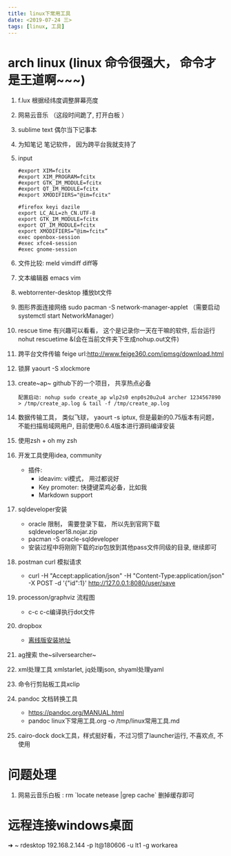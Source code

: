 ```yaml
---
title: linux下常用工具
date: <2019-07-24 三>
tags: [linux, 工具]
---
```


arch linux (linux 命令很强大， 命令才是王道啊\~\~\~)
====================================================

1.  f.lux 根据经纬度调整屏幕亮度

2.  网易云音乐 （这段时间跪了, 打开白板 ）

3.  sublime text 偶尔当下记事本

4.  为知笔记 笔记软件， 因为跨平台我就支持了

5.  input

    ``` {.example}
    #export XIM=fcitx
    #export XIM_PROGRAM=fcitx
    #export GTK_IM_MODULE=fcitx
    #export QT_IM_MODULE=fcitx
    #export XMODIFIERS="@im=fcitx"

    #firefox keyi dazile
    export LC_ALL=zh_CN.UTF-8
    export GTK_IM_MODULE=fcitx
    export QT_IM_MODULE=fcitx
    export XMODIFIERS=“@im=fcitx”
    exec openbox-session
    #exec xfce4-session
    #exec gnome-session
    ```

6.  文件比较: meld vimdiff diff等

7.  文本编辑器 emacs vim

8.  webtorrenter-desktop 播放bt文件

9.  图形界面连接网络 sudo pacman -S network-manager-applet （需要启动
    systemctl start NetworkManager）

10. rescue time 有兴趣可以看看， 这个是记录你一天在干嘛的软件, 后台运行
    nohut rescuetime &(会在当前文件夹下生成nohup.out文件)

11. 跨平台文件传输 feige
    url:<http://www.feige360.com/ipmsg/download.html>

12. 锁屏 yaourt -S xlockmore

13. create~ap~ github下的一个项目， 共享热点必备

    ``` {.example}
    配置启动: nohup sudo create_ap wlp2s0 enp0s20u2u4 archer 1234567890 > /tmp/create_ap.log & tail -f /tmp/create_ap.log
    ```

14. 数据传输工具， 类似飞球， yaourt -s iptux,
    但是最新的0.75版本有问题， 不能扫描局域网用户,
    目前使用0.6.4版本进行源码编译安装

15. 使用zsh + oh my zsh

16. 开发工具使用idea, community

    -   插件:
        -   ideavim: vi模式， 用过都说好
        -   Key promoter: 快捷键菜鸡必备，比如我
        -   Markdown support

17. sqldeveloper安装

    -   oracle 限制， 需要登录下载，
        所以先到官网下载sqldeveloper18.nojar.zip
    -   pacman -S oracle-sqldeveloper
    -   安装过程中将刚刚下载的zip包放到其他pass文件同级的目录, 继续即可

18. postman curl 模拟请求

    -   curl -H \"Accept:application/json\" -H
        \"Content-Type:application/json\" -X POST -d \'{\"id\":1}\'
        <http://127.0.0.1:8080/user/save>

19. processon/graphviz 流程图

    -   c-c c-c编译执行dot文件

20. dropbox

    -   [离线版安装地址](https://www.dropbox.com/downloading?src=index&full=1)

21. ag搜索 the~silversearcher~

22. xml处理工具 xmlstarlet, jq处理json, shyaml处理yaml

23. 命令行剪贴板工具xclip

24. pandoc 文档转换工具

    -   <https://pandoc.org/MANUAL.html>
    -   pandoc linux下常用工具.org -o /tmp/linux常用工具.md

25. cairo-dock dock工具，样式挺好看，不过习惯了launcher运行, 不喜欢点,
    不使用

问题处理
========

1.  网易云音乐白板 : rm \`locate netease \|grep cache\` 删掉缓存即可

远程连接windows桌面
===================

➜ \~ rdesktop 192.168.2.144 -p lt\@180606 -u lt1 -g workarea
